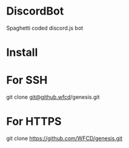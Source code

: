 # DiscordBot
Spaghetti coded discord.js bot

# Install

# For SSH
git clone git@github.wfcd/genesis.git

# For HTTPS
git clone https://github.com/WFCD/genesis.git
